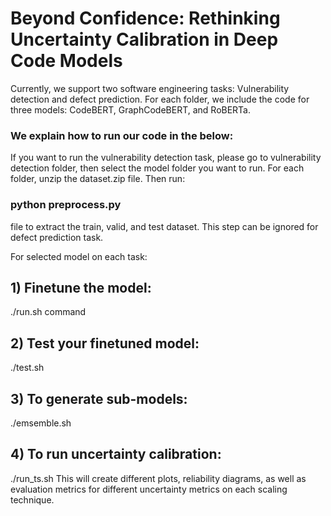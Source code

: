# Beyond Confidence: Rethinking Uncertainty Calibration in Deep Code Models

Currently, we support two software engineering tasks: Vulnerability detection and defect prediction. For each folder, we include the code for three models: CodeBERT, GraphCodeBERT, and RoBERTa. 

### We explain how to run our code in the below:
If you want to run the vulnerability detection task, please go to vulnerability detection folder, then select the model folder you want to run. For each folder, unzip the dataset.zip file. 
Then run: 
### python preprocess.py 
file to extract the train, valid, and test dataset. This step can be ignored for defect prediction task. 

For selected model on each task: 

## 1) Finetune the model: 
./run.sh command

## 2) Test your finetuned model: 
./test.sh

## 3) To generate sub-models: 
./emsemble.sh

## 4) To run uncertainty calibration: 
./run_ts.sh 
This will create different plots, reliability diagrams, as well as evaluation metrics for different uncertainty metrics on each scaling technique. 













